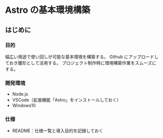 # Astro の基本環境構築

## はじめに

### 目的

幅広い用途で使い回しが可能な基本環境を構築する。
Github にアップロードしておき雛形として活用する。
プロジェクト制作時に環境構築作業をスムーズにする。

### 開発環境

-   Node.js
-   VSCode（拡張機能「Astro」をインストールしておく）
-   Windows10

### 仕様

-   README：仕様一覧と導入目的を記録しておく
